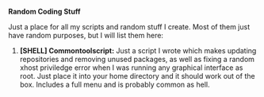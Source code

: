 <b>Random Coding Stuff</b>

Just a place for all my scripts and random stuff I create. Most of them just have random purposes, but I will list them here:

1. <b>[SHELL] Commontoolscript:</b> Just a script I wrote which makes updating repositories and removing unused packages, as well as fixing a random xhost priviledge error when I was running any graphical interface as root. Just place it into your home directory and it should work out of the box. Includes a full menu and is probably common as hell.
